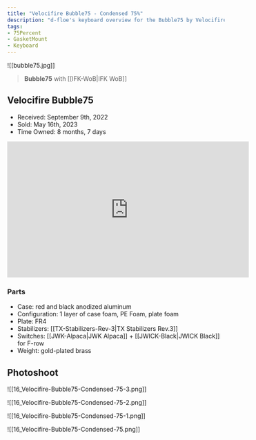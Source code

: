 ```yaml
---
title: "Velocifire Bubble75 - Condensed 75%"
description: "d-floe's keyboard overview for the Bubble75 by Velocifire."
tags:
- 75Percent
- GasketMount
- Keyboard
---
```


![[bubble75.jpg]]

> **Bubble75** with [[IFK-WoB|IFK WoB]]

## Velocifire Bubble75

- Received: September 9th, 2022
- Sold: May 16th, 2023
- Time Owned: 8 months, 7 days

<iframe width="560" height="315" src="https://www.youtube-nocookie.com/embed/4PirChnaY6A" title="YouTube video player" frameborder="0" allow="accelerometer; autoplay; clipboard-write; encrypted-media; gyroscope; picture-in-picture; web-share" allowfullscreen></iframe>

### Parts

- Case: red and black anodized aluminum
- Configuration: 1 layer of case foam, PE Foam, plate foam
- Plate: FR4
- Stabilizers: [[TX-Stabilizers-Rev-3|TX Stabilizers Rev.3]]
- Switches: [[JWK-Alpaca|JWK Alpaca]] + [[JWICK-Black|JWICK Black]] for F-row
- Weight: gold-plated brass

## Photoshoot

![[16_Velocifire-Bubble75-Condensed-75-3.png]]

![[16_Velocifire-Bubble75-Condensed-75-2.png]]

![[16_Velocifire-Bubble75-Condensed-75-1.png]]

![[16_Velocifire-Bubble75-Condensed-75.png]]